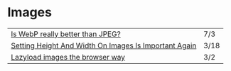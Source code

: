 # Images

|  |  |
| :--- | :--- |
| [Is WebP really better than JPEG?](https://siipo.la/blog/is-webp-really-better-than-jpeg?utm_source=Responsive+Design+Weekly&utm_campaign=e37e47b37a-RWD_Newsletter_417&utm_medium=email&utm_term=0_df65b6d7c8-e37e47b37a-59185629) | 7/3 |
| [Setting Height And Width On Images Is Important Again](https://www.smashingmagazine.com/2020/03/setting-height-width-images-important-again/?utm_source=CSS-Weekly&utm_campaign=Issue-402&utm_medium=email) | 3/18 |
| [Lazyload images the browser way](https://itsopensource.com/lazyload-images-the-browser-way/) | 3/2 |

